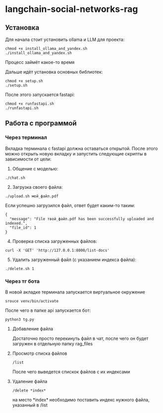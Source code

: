 # langchain-social-networks-rag

## Установка

 Для начала стоит установить ollama и LLM для проекта:
 
```
chmod +x install_ollama_and_yandex.sh
./install_ollama_and_yandex.sh
```
Процесс займёт какое-то время

Дальше идёт установка основных библиотек:

```
chmod +x setup.sh
./setup.sh
```

После этого запускается fastapi:
```
chmod +x runfastapi.sh
./runfastapi.sh
```

## Работа с программой

### Через терминал

Вкладка терминала с fastapi должна оставаться открытой. После этого можно открыть новую вкладку и запустить следующие скрипты в зависимости от цели:
1. Общение с моделью:

```
./chat.sh
```
2. Загрузка своего файла:

```
./upload.sh мой_файл.pdf

```
Если успешно загрузился файл, ответ будет каким-то таким:
```
{
  "message": "File твой_файл.pdf has been successfully uploaded and indexed.",
  "file_id": 1
}
```

4. Проверка списка загруженных файлов:
```
curl -X 'GET' 'http://127.0.0.1:8000/list-docs'
```
5. Удалить загруженный файл (c указанием индекса файла):
```
./delete.sh 1
```

### Через тг бота

В новой акладке терминала запускается виртуальное окружение 
```
srouce venv/bin/activate
```
После чего в папке api запускается бот:
```
python3 tg.py
```
1. Добавление файла
   
   Достаточно просто перекинуть файл в чат, после чего он будет загружен в отдельную папку rag_files

2. Просмотр списка файлов
   ```
   /list
   ```
   После чего выведется спискок файлов с их индексами

3. Удаление файла
   ```
   /delete *index*
   ```
   на место \*index\* необходимо поставить индекс нужного файла, указанный в /list
